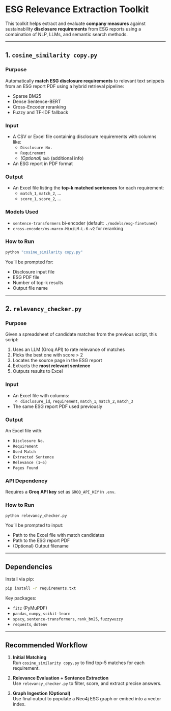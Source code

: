 # ESG Relevance Extraction Toolkit

This toolkit helps extract and evaluate **company measures** against sustainability **disclosure requirements** from ESG reports using a combination of NLP, LLMs, and semantic search methods.

---

## 1. `cosine_similarity copy.py`

### Purpose
Automatically **match ESG disclosure requirements** to relevant text snippets from an ESG report PDF using a hybrid retrieval pipeline:
- Sparse BM25
- Dense Sentence-BERT
- Cross-Encoder reranking
- Fuzzy and TF-IDF fallback

### Input
- A CSV or Excel file containing disclosure requirements with columns like:
  - `Disclosure No.`
  - `Requirement`
  - *(Optional)* `Sub` (additional info)
- An ESG report in PDF format

### Output
- An Excel file listing the **top-k matched sentences** for each requirement:
  - `match_1`, `match_2`, ...
  - `score_1`, `score_2`, ...

### Models Used
- `sentence-transformers` bi-encoder (default: `./models/esg-finetuned`)
- `cross-encoder/ms-marco-MiniLM-L-6-v2` for reranking

### How to Run

```bash
python "cosine_similarity copy.py"
```

You’ll be prompted for:
- Disclosure input file
- ESG PDF file
- Number of top-k results
- Output file name

---

## 2. `relevancy_checker.py`

### Purpose
Given a spreadsheet of candidate matches from the previous script, this script:
1. Uses an LLM (Groq API) to rate relevance of matches
2. Picks the best one with score > 2
3. Locates the source page in the ESG report
4. Extracts the **most relevant sentence**
5. Outputs results to Excel

### Input
- An Excel file with columns:  
  - `disclosure_id`, `requirement`, `match_1`, `match_2`, `match_3`
- The same ESG report PDF used previously

### Output
An Excel file with:
- `Disclosure No.`
- `Requirement`
- `Used Match`
- `Extracted Sentence`
- `Relevance (1–5)`
- `Pages Found`

### API Dependency
Requires a **Groq API key** set as `GROQ_API_KEY` in `.env`.

### How to Run

```bash
python relevancy_checker.py
```

You’ll be prompted to input:
- Path to the Excel file with match candidates
- Path to the ESG report PDF
- (Optional) Output filename

---

## Dependencies

Install via pip:

```bash
pip install -r requirements.txt
```

Key packages:
- `fitz` (PyMuPDF)
- `pandas`, `numpy`, `scikit-learn`
- `spacy`, `sentence-transformers`, `rank_bm25`, `fuzzywuzzy`
- `requests`, `dotenv`

---

## Recommended Workflow

1. **Initial Matching**  
   Run `cosine_similarity copy.py` to find top-5 matches for each requirement.

2. **Relevance Evaluation + Sentence Extraction**  
   Use `relevancy_checker.py` to filter, score, and extract precise answers.

3. **Graph Ingestion (Optional)**  
   Use final output to populate a Neo4j ESG graph or embed into a vector index.
